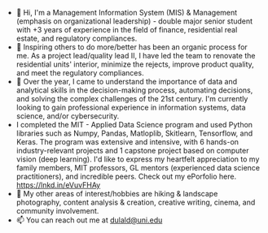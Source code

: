 - 👋 Hi, I'm a Management Information System (MIS) & Management (emphasis on organizational leadership) - double major senior student with +3 years of experience in the field of finance, residential real estate, and regulatory compliances.
- 👀 Inspiring others to do more/better has been an organic process for me. As a project lead/quality lead II, I have led the team to renovate the residential units' interior, minimize the rejects, improve product quality, and meet the regulatory compliances.
- 🌱 Over the year, I came to understand the importance of data and analytical skills in the decision-making process, automating decisions, and solving the complex challenges of the 21st century. I'm currently looking to gain professional experience in information systems, data science, and/or cybersecurity.
- I completed the MIT - Applied Data Science program and used Python libraries such as Numpy, Pandas, Matloplib, Skitlearn, Tensorflow, and Keras. The program was extensive and intensive, with 6 hands-on industry-relevant projects and 1 capstone project based on computer vision (deep learning). I'd like to express my heartfelt appreciation to my family members, MIT professors, GL mentors (experienced data science practitioners), and incredible peers. Check out my ePorfolio here. https://lnkd.in/eVuvFHAy
- 💞️ My other areas of interest/hobbies are hiking & landscape photography, content analysis & creation, creative writing, cinema, and community involvement.
- 📫 You can reach out me at dulald@uni.edu

<!---
dulaltech101/dulaltech101 is a ✨ special ✨ repository because its `README.md` (this file) appears on your GitHub profile.
You can click the Preview link to take a look at your changes.
--->
